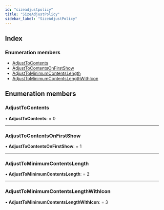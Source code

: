 ```yaml
---
id: "sizeadjustpolicy"
title: "SizeAdjustPolicy"
sidebar_label: "SizeAdjustPolicy"
---
```


## Index

### Enumeration members

* [AdjustToContents](sizeadjustpolicy.md#adjusttocontents)
* [AdjustToContentsOnFirstShow](sizeadjustpolicy.md#adjusttocontentsonfirstshow)
* [AdjustToMinimumContentsLength](sizeadjustpolicy.md#adjusttominimumcontentslength)
* [AdjustToMinimumContentsLengthWithIcon](sizeadjustpolicy.md#adjusttominimumcontentslengthwithicon)

## Enumeration members

###  AdjustToContents

• **AdjustToContents**: = 0

___

###  AdjustToContentsOnFirstShow

• **AdjustToContentsOnFirstShow**: = 1

___

###  AdjustToMinimumContentsLength

• **AdjustToMinimumContentsLength**: = 2

___

###  AdjustToMinimumContentsLengthWithIcon

• **AdjustToMinimumContentsLengthWithIcon**: = 3
